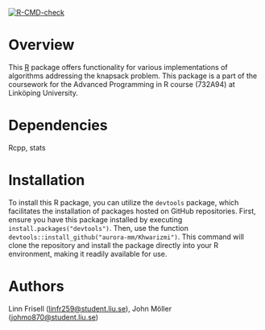   <!-- badges: start -->
  [![R-CMD-check](https://github.com/aurora-mm/Khwarizmi/actions/workflows/R-CMD-check.yaml/badge.svg)](https://github.com/aurora-mm/Khwarizmi/actions/workflows/R-CMD-check.yaml)
  <!-- badges: end -->

# Overview

This [R](https://www.r-project.org) package offers functionality for various implementations of algorithms addressing the knapsack problem. This package is a part of the coursework for the Advanced Programming in R course  (732A94) at Linköping University.

# Dependencies

Rcpp, stats

# Installation

To install this R package, you can utilize the `devtools` package, which facilitates the installation of packages hosted on GitHub repositories. First, ensure you have this package installed by executing `install.packages("devtools")`. Then, use the function `devtools::install_github("aurora-mm/Khwarizmi")`. This command will clone the repository and install the package directly into your R environment, making it readily available for use.

# Authors

Linn Frisell (linfr259@student.liu.se), John Möller (johmo870@student.liu.se)